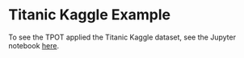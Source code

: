 # Titanic Kaggle Example

To see the TPOT applied the Titanic Kaggle dataset, see the Jupyter notebook [here](https://github.com/pronojitsaha/tpot/blob/master/tutorials/Titanic_Kaggle.ipynb).
